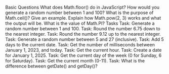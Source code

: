 Basic Questions
What does Math.floor() do in JavaScript?
How would you generate a random number between 1 and 100?
What is the purpose of Math.ceil()? Give an example.
Explain how Math.pow(2, 3) works and what the output will be.
What is the value of Math.PI?
Tasks
Task: Generate a random number between 1 and 100.
Task: Round the number 6.75 down to the nearest integer.
Task: Round the number 9.12 up to the nearest integer.
Task: Generate a random number between 5 and 27 (inclusive).
Task: Add 5 days to the current date.
Task: Get the number of milliseconds between January 1, 2023, and today.
Task: Get the current hour.
Task: Create a date for January 1, 2025.
Task: Get the current day of the week (0 for Sunday, 6 for Saturday).
Task: Get the current month (0-11).
Task: What is the difference between getDate() and getDay()?
